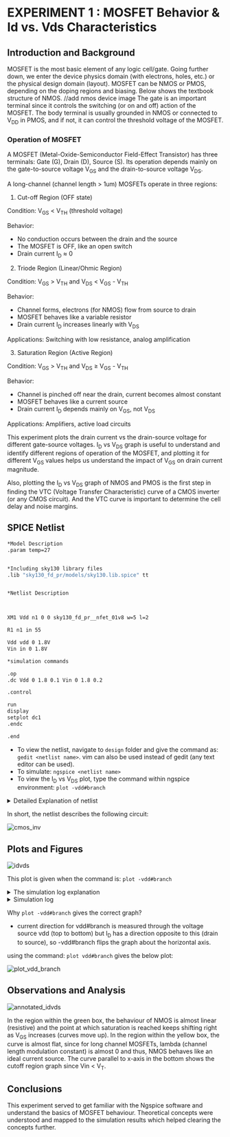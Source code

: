 # EXPERIMENT 1 : MOSFET Behavior & Id vs. Vds Characteristics

## Introduction and Background

MOSFET is the most basic element of any logic cell/gate. Going further down, we enter the device physics domain (with electrons, holes, etc.) or the physical design domain (layout). MOSFET can be NMOS or PMOS, depending on the doping regions and biasing. Below shows the textbook structure of NMOS. 
//add nmos device image
The gate is an important terminal since it controls the switching (or on and off) action of the MOSFET. The body terminal is usually grounded in NMOS or connected to V<sub>DD</sub> in PMOS, and if not, it can control the threshold voltage of the MOSFET. 

### Operation of MOSFET
A MOSFET (Metal-Oxide-Semiconductor Field-Effect Transistor) has three terminals: Gate (G), Drain (D), Source (S). Its operation depends mainly on the gate-to-source voltage V<sub>GS</sub> and the drain-to-source voltage V<sub>DS</sub>.

A long-channel (channel length > 1um) MOSFETs operate in three regions:

1. Cut-off Region (OFF state)

Condition: V<sub>GS</sub> < V<sub>TH</sub> (threshold voltage)

Behavior:
- No conduction occurs between the drain and the source
- The MOSFET is OFF, like an open switch
- Drain current I<sub>D</sub> ≈ 0

2. Triode Region (Linear/Ohmic Region)

Condition: V<sub>GS</sub> > V<sub>TH</sub> and V<sub>DS</sub> < V<sub>GS</sub> - V<sub>TH</sub>

Behavior:
- Channel forms, electrons (for NMOS) flow from source to drain
- MOSFET behaves like a variable resistor
- Drain current I<sub>D</sub> increases linearly with V<sub>DS</sub>

Applications: Switching with low resistance, analog amplification

3. Saturation Region (Active Region)

Condition: V<sub>GS</sub> > V<sub>TH</sub> and V<sub>DS</sub> ≥ V<sub>GS</sub> - V<sub>TH</sub>

Behavior:
- Channel is pinched off near the drain, current becomes almost constant
- MOSFET behaves like a current source
- Drain current I<sub>D</sub> depends mainly on V<sub>GS</sub>, not V<sub>DS</sub>

Applications: Amplifiers, active load circuits

This experiment plots the drain current vs the drain-source voltage for different gate-source voltages. I<sub>D</sub> vs V<sub>DS</sub> graph is useful to understand and identify different regions of operation of the MOSFET, and plotting it for different V<sub>GS</sub> values helps us understand the impact of V<sub>GS</sub> on drain current magnitude. 

Also, plotting the I<sub>D</sub> vs V<sub>DS</sub> graph of NMOS and PMOS is the first step in finding the VTC (Voltage Transfer Characteristic) curve of a CMOS inverter (or any CMOS circuit). And the VTC curve is important to determine the cell delay and noise margins.

## SPICE Netlist

```bash
*Model Description
.param temp=27


*Including sky130 library files
.lib "sky130_fd_pr/models/sky130.lib.spice" tt


*Netlist Description



XM1 Vdd n1 0 0 sky130_fd_pr__nfet_01v8 w=5 l=2

R1 n1 in 55

Vdd vdd 0 1.8V
Vin in 0 1.8V

*simulation commands

.op
.dc Vdd 0 1.8 0.1 Vin 0 1.8 0.2

.control

run
display
setplot dc1
.endc

.end
```

- To view the netlist, navigate to `design` folder and give the command as: `gedit <netlist name>`. vim can also be used instead of gedit (any text editor can be used). 
- To simulate: `ngspice <netlist name>`
- To view the I<sub>D</sub> vs V<sub>DS</sub> plot, type the command within ngspice environment: `plot -vdd#branch`

<details>
  <summary> Detailed Explanation of netlist </summary>

- `.param temp=27` - Defines a parameter called temp with a value of 27. In SPICE, this is typically used to set the temperature in degrees Celsius for simulations.
- `.lib "sky130_fd_pr/models/sky130.lib.spice" tt` - Includes a SPICE model library file for the SkyWater 130nm process and "tt" specifies the typical-typical corner (process corner) for the simulation. This allows the use of predefined MOSFET models like `sky130_fd_pr__nfet_01v8` in the netlist description, which contains all the parameters to model the nfet that the simulator needs to produce the outputs (e.g. technology constants like mobility, Cox, lambda, gamma etc.).
- `XM1 Vdd n1 0 0 sky130_fd_pr__nfet_01v8 w=5 l=2` - Defines a MOSFET device called XM1 and the terminal connections are: Drain = Vdd, Gate = n1, Source = 0, Substrate = 0 (in the order DGSS). The model used is sky130_fd_pr__nfet_01v8 from the included library. `w=5` and `l=2` specify the width and length of the MOSFET (in microns or um).
- `R1 n1 in 55` - Defines a resistor called R1 connected between nodes n1 and in. Resistance value is 55 ohms.
- `Vdd vdd 0 1.8V` - Defines a DC voltage source called Vdd. Positive terminal connected to node vdd, negative terminal connected to ground (0). Value of Voltage = 1.8V.
- `Vin in 0 1.8V` - Defines another DC voltage source called Vin. Connected between node in and ground. Value of Voltage = 1.8V. This acts as the input signal for the circuit.
- `.op` - Tells SPICE to perform a DC operating point analysis. Calculates node voltages and branch currents at steady state.
- `.dc Vdd 0 1.8 0.1 Vin 0 1.8 0.2` - Performs a DC sweep simulation.
    - Vdd 0 1.8 0.1 → Sweep Vdd from 0V to 1.8V in steps of 0.1V. 
    - Vin 0 1.8 0.2 → Sweep Vin from 0V to 1.8V in steps of 0.2V.
    - SPICE will compute I<sub>D</sub>, node voltages, and currents for all combinations of Vdd and Vin.
    - It's like, for every value of Vin, do a Vdd sweep. This is how we get multiple I<sub>D</sub> vs V<sub>DS</sub> graphs in the same window.
      
**Important NOTE**:
- Since a lone NMOS is being analyzed, V<sub>DS</sub> = V<sub>DD</sub>. So to sweep V<sub>DS</sub>, we're sweeping V<sub>DD</sub>. Of course, source names can be changed if required.
- Similarly, V<sub>GS</sub> = V<sub>G</sub> - V<sub>S</sub> where V<sub>G</sub> = V<sub>in</sub> (since no current flows through the gate terminal, the voltage drop across the resistor R is 0) and V<sub>S</sub> = 0 (ground). So sweeping V<sub>in</sub> means we're sweeping V<sub>GS</sub>.

- `.control … .endc` - Control block for SPICE commands. Commands inside this block are executed in the simulator. Inside the control block:
  - `run` → Execute the simulation.
  - `display` → Show results in the SPICE viewer.
  - `setplot dc1` → Select the plot named dc1 for viewing the DC sweep results.
- `.end` - Marks the end of the SPICE netlist.
</details>

In short, the netlist describes the following circuit:

![cmos_inv](/images/cmos_inv.png)

## Plots and Figures

![idvds](/images/idvds_nmos.png)

This plot is given when the command is: `plot -vdd#branch`

<details>
  <summary> The simulation log explanation </summary>

```bash
Note: No compatibility mode selected!


Circuit: *model description

Doing analysis at TEMP = 27.000000 and TNOM = 27.000000

Using SPARSE 1.3 as Direct Linear Solver
 Reference value :  8.00000e-01
No. of Data Rows : 190

No. of Data Rows : 1
Here are the vectors currently active:

Title: *model description
Name: op1 (Operating Point)
Date: Sun Oct 19 11:24:31  2025

    in                  : voltage, real, 1 long
    m.xm1.msky130_fd_pr__nfet_01v8#body: voltage, real, 1 long
    m.xm1.msky130_fd_pr__nfet_01v8#dbody: voltage, real, 1 long
    m.xm1.msky130_fd_pr__nfet_01v8#sbody: voltage, real, 1 long
    n1                  : voltage, real, 1 long
    vdd                 : voltage, real, 1 long [default scale]
    vdd#branch          : current, real, 1 long
    vin#branch          : current, real, 1 long
```

### NGSPICE Simulation Output Explanation

**Note: No compatibility mode selected!**  
NGSPICE supports different "compatibility modes" for older SPICE versions.  
This message just says it’s using modern NGSPICE defaults, nothing is wrong.

---

**Circuit:** *model description*  
Indicates which circuit block (from your netlist) is being analyzed.  
Here, the circuit title is *model description* (from your first comment line).

---

**Doing analysis at TEMP = 27.000000 and TNOM = 27.000000**  
The simulation is using 27°C as the operating temperature.  
TNOM is the nominal temperature for device models.

---

**Using SPARSE 1.3 as Direct Linear Solver**  
NGSPICE is solving the circuit equations using a direct solver called SPARSE.  
This handles the matrix equations generated from KCL (Kirchhoff’s Current Law) for all nodes.

---

**Reference value : 2.00000e-01**  
This is a default scaling reference used internally by NGSPICE for numerical calculations.

---

**No. of Data Rows : 190**  
If you ran a DC sweep, this means 190 combinations of VDD and Vin were simulated.  
Each "row" corresponds to one combination of inputs. 
Vdd : 0 to 1.8 in steps of 0.1, so 19 points, and Vin: 0 to 1.8 in steps of 0.2, so 10 points --> 19*10=190. 

---

**No. of Data Rows : 1**  
For the operating point analysis (`.op`), there is only 1 row because the simulation computes just one static solution.

<details>
  <summary>Details on Operating point analysis</summary>

  What is Operating Point Analysis (.op)?

Operating point analysis in SPICE is a DC analysis at a single instant, where the simulator calculates:
- The voltage at every node in the circuit.
- The current through every branch (especially voltage sources).
- It does not sweep any voltages or time—it just finds the steady-state solution of the circuit for the given input sources.
- Mathematically, SPICE solves Kirchhoff’s Current Law (KCL) equations for all nodes.
- This gives the DC voltage at each node and the currents in each branch.

Why is there only 1 row in .op output?
- .op calculates the solution for the circuit at the exact values of all sources you specified (here Vdd = 1.8V and Vin = 1.8V).
- It does not vary Vdd, Vin, or any parameter.
- Therefore, there is only one solution, i.e., one row of node voltages and currents.
- In a .dc sweep, SPICE would calculate multiple rows—one for each combination of swept voltages—but .op only cares about the single point.
</details>

---

**Here are the vectors currently active:**  
This lists all node voltages and branch currents that NGSPICE is tracking for this simulation.

| Vector Name                           | Type    | Meaning                                      |
|--------------------------------------|---------|----------------------------------------------|
| in                                   | voltage | Voltage at node in                           |
| m.xm1.msky130_fd_pr__nfet_01v8#body | voltage | Body (bulk) voltage of the MOSFET           |
| m.xm1.msky130_fd_pr__nfet_01v8#dbody| voltage | Drain-body voltage node inside the MOSFET   |
| m.xm1.msky130_fd_pr__nfet_01v8#sbody| voltage | Source-body voltage node inside the MOSFET  |
| n1                                   | voltage | Voltage at node n1 (gate of NMOS)           |
| vdd                                  | voltage | Voltage at node vdd (top of NMOS and resistor) |
| vdd#branch                           | current | Current through the Vdd voltage source      |
| vin#branch                           | current | Current through the Vin voltage source      |

</details>

<details>
  <summary>Simulation log</summary>
  
![idvds_sim](/images/idvds_sim.png)

</details>

Why `plot -vdd#branch` gives the correct graph? 

  - current direction for vdd#branch is measured through the voltage source vdd (top to bottom) but I<sub>D</sub> has a direction opposite to this (drain to source), so -vdd#branch flips the graph about the horizontal axis.
    
using the command: `plot vdd#branch` gives the below plot:

![plot_vdd_branch](/images/plotvddbranchvsvdd.png)

## Observations and Analysis

![annotated_idvds](/images/annotated_idvds.png)

In the region within the green box, the behaviour of NMOS is almost linear (resistive) and the point at which saturation is reached keeps shifting right as V<sub>GS</sub> increases (curves move up). In the region within the yellow box, the curve is almost flat, since for long channel MOSFETs, lambda (channel length modulation constant) is almost 0 and thus, NMOS behaves like an ideal current source. The curve parallel to x-axis in the bottom shows the cutoff region graph since Vin < V<sub>T</sub>. 

## Conclusions

This experiment served to get familiar with the Ngspice software and understand the basics of MOSFET behaviour. Theoretical concepts were understood and mapped to the simulation results which helped clearing the concepts further. 
